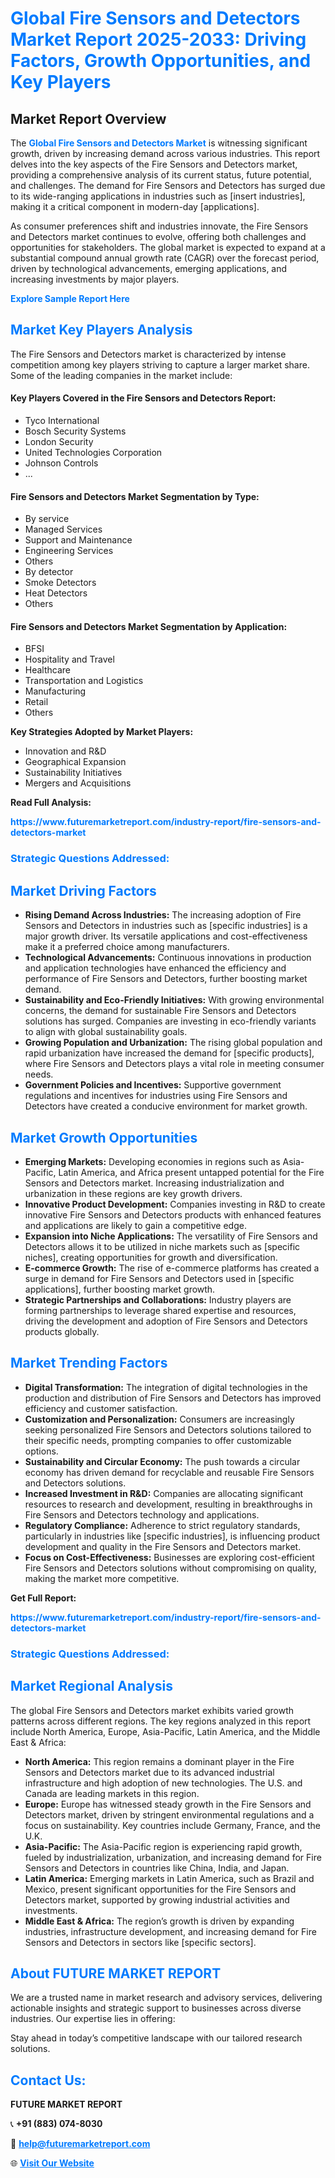 <h1 style="color: #007BFF;">Global Fire Sensors and Detectors Market Report 2025-2033: Driving Factors, Growth Opportunities, and Key Players</h1>

<section id="overview">
<h2>Market Report Overview</h2>
<p>The <a href="https://www.futuremarketreport.com/industry-report/fire-sensors-and-detectors-market" style="color: #007BFF; text-decoration: none;"><strong>Global Fire Sensors and Detectors Market</strong></a> is witnessing significant growth, driven by increasing demand across various industries. This report delves into the key aspects of the Fire Sensors and Detectors market, providing a comprehensive analysis of its current status, future potential, and challenges. The demand for Fire Sensors and Detectors has surged due to its wide-ranging applications in industries such as [insert industries], making it a critical component in modern-day [applications].</p>
<p>As consumer preferences shift and industries innovate, the Fire Sensors and Detectors market continues to evolve, offering both challenges and opportunities for stakeholders. The global market is expected to expand at a substantial compound annual growth rate (CAGR) over the forecast period, driven by technological advancements, emerging applications, and increasing investments by major players.</p>
</section>

<section id="overview">
<p><a href="https://www.futuremarketreport.com/request-sample/reportId=75400" style="color: #007BFF; text-decoration: none;"><strong>Explore Sample Report Here</strong></a></p>
</section>

<section id="key-players">
<h2 style="color: #007BFF;">Market Key Players Analysis</h2>
<p>The Fire Sensors and Detectors market is characterized by intense competition among key players striving to capture a larger market share. Some of the leading companies in the market include:</p>
<h4>Key Players Covered in the Fire Sensors and Detectors Report:</h4>
<ul><li>Tyco International</li><li>Bosch Security Systems</li><li>London Security</li><li>United Technologies Corporation</li><li>Johnson Controls</li><li>...</li></ul>
<h4>Fire Sensors and Detectors Market Segmentation by Type:</h4>
<ul><li>By service</li><li>Managed Services</li><li>Support and Maintenance</li><li>Engineering Services</li><li>Others</li><li>By detector</li><li>Smoke Detectors</li><li>Heat Detectors</li><li>Others</li></ul>

<h4>Fire Sensors and Detectors Market Segmentation by Application:</h4>
<ul><li>BFSI</li><li>Hospitality and Travel</li><li>Healthcare</li><li>Transportation and Logistics</li><li>Manufacturing</li><li>Retail</li><li>Others</li></ul>
<p><strong>Key Strategies Adopted by Market Players:</strong></p>
<ul>
<li>Innovation and R&D</li>
<li>Geographical Expansion</li>
<li>Sustainability Initiatives</li>
<li>Mergers and Acquisitions</li>
</ul>
</section>

<section>
<p><strong>Read Full Analysis: </strong></p><a href="https://www.futuremarketreport.com/industry-report/fire-sensors-and-detectors-market" style="color: #007BFF; text-decoration: none;"><strong>https://www.futuremarketreport.com/industry-report/fire-sensors-and-detectors-market</strong></a>
<h3 style="color: #007BFF;">Strategic Questions Addressed:</h3>
</section>

<section id="driving-factors">
<h2 style="color: #007BFF;">Market Driving Factors</h2>
<ul>
<li><strong>Rising Demand Across Industries:</strong> The increasing adoption of Fire Sensors and Detectors in industries such as [specific industries] is a major growth driver. Its versatile applications and cost-effectiveness make it a preferred choice among manufacturers.</li>
<li><strong>Technological Advancements:</strong> Continuous innovations in production and application technologies have enhanced the efficiency and performance of Fire Sensors and Detectors, further boosting market demand.</li>
<li><strong>Sustainability and Eco-Friendly Initiatives:</strong> With growing environmental concerns, the demand for sustainable Fire Sensors and Detectors solutions has surged. Companies are investing in eco-friendly variants to align with global sustainability goals.</li>
<li><strong>Growing Population and Urbanization:</strong> The rising global population and rapid urbanization have increased the demand for [specific products], where Fire Sensors and Detectors plays a vital role in meeting consumer needs.</li>
<li><strong>Government Policies and Incentives:</strong> Supportive government regulations and incentives for industries using Fire Sensors and Detectors have created a conducive environment for market growth.</li>
</ul>
</section>

<section id="growth-opportunities">
<h2 style="color: #007BFF;">Market Growth Opportunities</h2>
<ul>
<li><strong>Emerging Markets:</strong> Developing economies in regions such as Asia-Pacific, Latin America, and Africa present untapped potential for the Fire Sensors and Detectors market. Increasing industrialization and urbanization in these regions are key growth drivers.</li>
<li><strong>Innovative Product Development:</strong> Companies investing in R&D to create innovative Fire Sensors and Detectors products with enhanced features and applications are likely to gain a competitive edge.</li>
<li><strong>Expansion into Niche Applications:</strong> The versatility of Fire Sensors and Detectors allows it to be utilized in niche markets such as [specific niches], creating opportunities for growth and diversification.</li>
<li><strong>E-commerce Growth:</strong> The rise of e-commerce platforms has created a surge in demand for Fire Sensors and Detectors used in [specific applications], further boosting market growth.</li>
<li><strong>Strategic Partnerships and Collaborations:</strong> Industry players are forming partnerships to leverage shared expertise and resources, driving the development and adoption of Fire Sensors and Detectors products globally.</li>
</ul>
</section>

<section id="trending-factors">
<h2 style="color: #007BFF;">Market Trending Factors</h2>
<ul>
<li><strong>Digital Transformation:</strong> The integration of digital technologies in the production and distribution of Fire Sensors and Detectors has improved efficiency and customer satisfaction.</li>
<li><strong>Customization and Personalization:</strong> Consumers are increasingly seeking personalized Fire Sensors and Detectors solutions tailored to their specific needs, prompting companies to offer customizable options.</li>
<li><strong>Sustainability and Circular Economy:</strong> The push towards a circular economy has driven demand for recyclable and reusable Fire Sensors and Detectors solutions.</li>
<li><strong>Increased Investment in R&D:</strong> Companies are allocating significant resources to research and development, resulting in breakthroughs in Fire Sensors and Detectors technology and applications.</li>
<li><strong>Regulatory Compliance:</strong> Adherence to strict regulatory standards, particularly in industries like [specific industries], is influencing product development and quality in the Fire Sensors and Detectors market.</li>
<li><strong>Focus on Cost-Effectiveness:</strong> Businesses are exploring cost-efficient Fire Sensors and Detectors solutions without compromising on quality, making the market more competitive.</li>
</ul>
</section>

<section>
<p><strong>Get Full Report: </strong></p><a href="https://www.futuremarketreport.com/industry-report/fire-sensors-and-detectors-market" style="color: #007BFF; text-decoration: none;"><strong>https://www.futuremarketreport.com/industry-report/fire-sensors-and-detectors-market</strong></a>
<h3 style="color: #007BFF;">Strategic Questions Addressed:</h3>
</section>


<section id="regional-analysis">
<h2 style="color: #007BFF;">Market Regional Analysis</h2>
<p>The global Fire Sensors and Detectors market exhibits varied growth patterns across different regions. The key regions analyzed in this report include North America, Europe, Asia-Pacific, Latin America, and the Middle East & Africa:</p>
<ul>
<li><strong>North America:</strong> This region remains a dominant player in the Fire Sensors and Detectors market due to its advanced industrial infrastructure and high adoption of new technologies. The U.S. and Canada are leading markets in this region.</li>
<li><strong>Europe:</strong> Europe has witnessed steady growth in the Fire Sensors and Detectors market, driven by stringent environmental regulations and a focus on sustainability. Key countries include Germany, France, and the U.K.</li>
<li><strong>Asia-Pacific:</strong> The Asia-Pacific region is experiencing rapid growth, fueled by industrialization, urbanization, and increasing demand for Fire Sensors and Detectors in countries like China, India, and Japan.</li>
<li><strong>Latin America:</strong> Emerging markets in Latin America, such as Brazil and Mexico, present significant opportunities for the Fire Sensors and Detectors market, supported by growing industrial activities and investments.</li>
<li><strong>Middle East & Africa:</strong> The region’s growth is driven by expanding industries, infrastructure development, and increasing demand for Fire Sensors and Detectors in sectors like [specific sectors].</li>
</ul>
</section>

<footer>
<h2 style="color: #007BFF;">About FUTURE MARKET REPORT</h2>
<p>We are a trusted name in market research and advisory services, delivering actionable insights and strategic support to businesses across diverse industries. Our expertise lies in offering:</p>

<p>Stay ahead in today’s competitive landscape with our tailored research solutions.</p>

<h2 style="color: #007BFF;">Contact Us:</h2>
<p><strong>FUTURE MARKET REPORT</strong></p>
<p>📞 <strong>+91 (883) 074-8030</strong></p>
<p>📧 <strong><a href="mailto:help@futuremarketreport.com" style="color: #007BFF;">help@futuremarketreport.com</a></strong></p>
<p>🌐 <strong><a href="https://www.futuremarketreport.com/" style="color: #007BFF;">Visit Our Website</a></strong></p>
</footer>